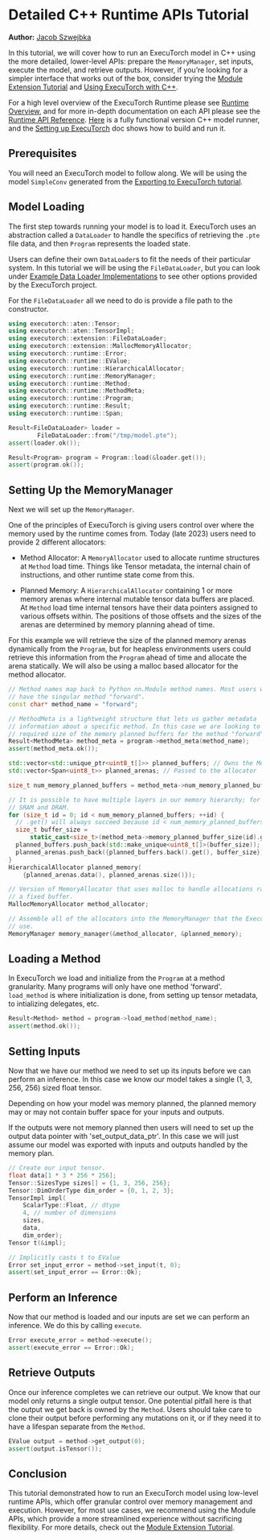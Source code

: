 # Detailed C++ Runtime APIs Tutorial

**Author:** [Jacob Szwejbka](https://github.com/JacobSzwejbka)

In this tutorial, we will cover how to run an ExecuTorch model in C++ using the more detailed, lower-level APIs: prepare the `MemoryManager`, set inputs, execute the model, and retrieve outputs. However, if you’re looking for a simpler interface that works out of the box, consider trying the [Module Extension Tutorial](extension-module.md) and [Using ExecuTorch with C++](using-executorch-cpp.md).

For a high level overview of the ExecuTorch Runtime please see [Runtime Overview](runtime-overview.md), and for more in-depth documentation on
each API please see the [Runtime API Reference](executorch-runtime-api-reference.rst).
[Here](https://github.com/pytorch/executorch/blob/main/examples/portable/executor_runner/executor_runner.cpp) is a fully functional version C++ model runner, and the [Setting up ExecuTorch](getting-started-setup.rst) doc shows how to build and run it.


## Prerequisites

You will need an ExecuTorch model to follow along. We will be using
the model `SimpleConv` generated from the [Exporting to ExecuTorch tutorial](https://pytorch.org/executorch/main/tutorials/export-to-executorch-tutorial).

## Model Loading

The first step towards running your model is to load it. ExecuTorch uses an abstraction called a `DataLoader` to handle the specifics of retrieving the `.pte` file data, and then `Program` represents the loaded state.

Users can define their own `DataLoader`s to fit the needs of their particular system. In this tutorial we will be using the `FileDataLoader`, but you can look under [Example Data Loader Implementations](https://github.com/pytorch/executorch/tree/main/extension/data_loader) to see other options provided by the ExecuTorch project.

For the `FileDataLoader` all we need to do is provide a file path to the constructor.

``` cpp
using executorch::aten::Tensor;
using executorch::aten::TensorImpl;
using executorch::extension::FileDataLoader;
using executorch::extension::MallocMemoryAllocator;
using executorch::runtime::Error;
using executorch::runtime::EValue;
using executorch::runtime::HierarchicalAllocator;
using executorch::runtime::MemoryManager;
using executorch::runtime::Method;
using executorch::runtime::MethodMeta;
using executorch::runtime::Program;
using executorch::runtime::Result;
using executorch::runtime::Span;

Result<FileDataLoader> loader =
        FileDataLoader::from("/tmp/model.pte");
assert(loader.ok());

Result<Program> program = Program::load(&loader.get());
assert(program.ok());
```

## Setting Up the MemoryManager

Next we will set up the `MemoryManager`.

One of the principles of ExecuTorch is giving users control over where the memory used by the runtime comes from. Today (late 2023) users need to provide 2 different allocators:

* Method Allocator: A `MemoryAllocator` used to allocate runtime structures at `Method` load time. Things like Tensor metadata, the internal chain of instructions, and other runtime state come from this.

* Planned Memory: A `HierarchicalAllocator` containing 1 or more memory arenas where internal mutable tensor data buffers are placed. At `Method` load time internal tensors have their data pointers assigned to various offsets within. The positions of those offsets and the sizes of the arenas are determined by memory planning ahead of time.

For this example we will retrieve the size of the planned memory arenas dynamically from the `Program`, but for heapless environments users could retrieve this information from the `Program` ahead of time and allocate the arena statically. We will also be using a malloc based allocator for the method allocator.

``` cpp
// Method names map back to Python nn.Module method names. Most users will only
// have the singular method "forward".
const char* method_name = "forward";

// MethodMeta is a lightweight structure that lets us gather metadata
// information about a specific method. In this case we are looking to get the
// required size of the memory planned buffers for the method "forward".
Result<MethodMeta> method_meta = program->method_meta(method_name);
assert(method_meta.ok());

std::vector<std::unique_ptr<uint8_t[]>> planned_buffers; // Owns the Memory
std::vector<Span<uint8_t>> planned_arenas; // Passed to the allocator

size_t num_memory_planned_buffers = method_meta->num_memory_planned_buffers();

// It is possible to have multiple layers in our memory hierarchy; for example,
// SRAM and DRAM.
for (size_t id = 0; id < num_memory_planned_buffers; ++id) {
  // .get() will always succeed because id < num_memory_planned_buffers.
  size_t buffer_size =
      static_cast<size_t>(method_meta->memory_planned_buffer_size(id).get());
  planned_buffers.push_back(std::make_unique<uint8_t[]>(buffer_size));
  planned_arenas.push_back({planned_buffers.back().get(), buffer_size});
}
HierarchicalAllocator planned_memory(
    {planned_arenas.data(), planned_arenas.size()});

// Version of MemoryAllocator that uses malloc to handle allocations rather then
// a fixed buffer.
MallocMemoryAllocator method_allocator;

// Assemble all of the allocators into the MemoryManager that the Executor will
// use.
MemoryManager memory_manager(&method_allocator, &planned_memory);
```

## Loading a Method

In ExecuTorch we load and initialize from the `Program` at a method granularity. Many programs will only have one method 'forward'. `load_method` is where initialization is done, from setting up tensor metadata, to intializing delegates, etc.

``` cpp
Result<Method> method = program->load_method(method_name);
assert(method.ok());
```

## Setting Inputs

Now that we have our method we need to set up its inputs before we can
perform an inference. In this case we know our model takes a single (1, 3, 256, 256)
sized float tensor.

Depending on how your model was memory planned, the planned memory may or may
not contain buffer space for your inputs and outputs.

If the outputs were not memory planned then users will need to set up the output data pointer with 'set_output_data_ptr'. In this case we will just assume our model was exported with inputs and outputs handled by the memory plan.

``` cpp
// Create our input tensor.
float data[1 * 3 * 256 * 256];
Tensor::SizesType sizes[] = {1, 3, 256, 256};
Tensor::DimOrderType dim_order = {0, 1, 2, 3};
TensorImpl impl(
    ScalarType::Float, // dtype
    4, // number of dimensions
    sizes,
    data,
    dim_order);
Tensor t(&impl);

// Implicitly casts t to EValue
Error set_input_error = method->set_input(t, 0);
assert(set_input_error == Error::Ok);
```

## Perform an Inference

Now that our method is loaded and our inputs are set we can perform an inference. We do this by calling `execute`.

``` cpp
Error execute_error = method->execute();
assert(execute_error == Error::Ok);
```

## Retrieve Outputs

Once our inference completes we can retrieve our output. We know that our model only returns a single output tensor. One potential pitfall here is that the output we get back is owned by the `Method`. Users should take care to clone their output before performing any mutations on it, or if they need it to have a lifespan separate from the `Method`.

``` cpp
EValue output = method->get_output(0);
assert(output.isTensor());
```

## Conclusion

This tutorial demonstrated how to run an ExecuTorch model using low-level runtime APIs, which offer granular control over memory management and execution. However, for most use cases, we recommend using the Module APIs, which provide a more streamlined experience without sacrificing flexibility. For more details, check out the [Module Extension Tutorial](extension-module.md).
